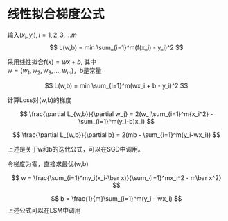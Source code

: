 
# 线性拟合梯度公式
输入$(x_i,y_i), i=1,2,3,...m$
$$
L(w,b) = min \sum_{i=1}^m(f(x_i) - y_i)^2
$$

采用线性拟合$f(x) = wx + b$, 其中  
$w = (w_1,w_2,w_3,...,w_m)$，b是常量

$$
L(w,b) = min \sum_{i=1}^m(wx_i + b - y_i)^2
$$

计算Loss对(w,b)的梯度

$$
\frac{\partial L_{w,b}}{\partial w_j} = 2(w_j\sum_{i=1}^m{x_i^2} - \sum_{i=1}^m(y_i-b)x_i)
$$


$$
\frac{\partial L_{w,b}}{\partial b} = 2(mb - \sum_{i=1}^m(y_i-wx_i))
$$

上述是关于w和b的迭代公式，可以在SGD中调用。

令梯度为零，直接求最优(w,b) 

$$
w = \frac{\sum_{i=1}^my_i(x_i-\bar x)}{\sum_{i=1}^mx_i^2 - m\bar x^2}
$$

$$
b = \frac{1}{m}\sum_{i=1}^m(y_i - wx_i)
$$
上述公式可以在LSM中调用